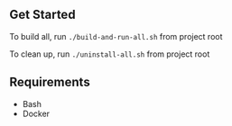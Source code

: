 Get Started
-----------

To build all, run
<code>./build-and-run-all.sh</code>
from project root

To clean up, run
<code>./uninstall-all.sh</code>
from project root

Requirements
------------

- Bash
- Docker